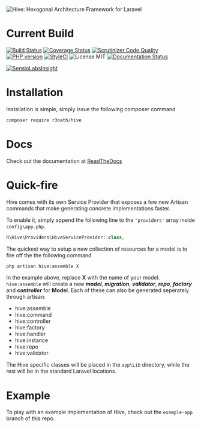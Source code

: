 ![Hive: Hexagonal Architecture Framework for Laravel](https://cloud.githubusercontent.com/assets/2805249/10297516/6dbb0a76-6c17-11e5-945d-97e1a22ee6d2.png)

# Current Build

[![Build Status](https://travis-ci.org/r3oath/hive.svg?branch=master)](https://travis-ci.org/r3oath/hive) 
[![Coverage Status](https://coveralls.io/repos/r3oath/hive/badge.svg?branch=master&service=github)](https://coveralls.io/github/r3oath/hive?branch=master)
[![Scrutinizer Code Quality](https://scrutinizer-ci.com/g/r3oath/hive/badges/quality-score.png?b=master)](https://scrutinizer-ci.com/g/r3oath/hive/?branch=master)
[![PHP version](https://badge.fury.io/ph/r3oath%2Fhive.svg)](http://badge.fury.io/ph/r3oath%2Fhive)
[![StyleCI](https://styleci.io/repos/43109264/shield)](https://styleci.io/repos/43109264)
![License MIT](https://img.shields.io/packagist/l/r3oath/hive.svg)
[![Documentation Status](https://readthedocs.org/projects/hive/badge/?version=latest)](http://hive.readthedocs.org/en/latest/?badge=latest)

[![SensioLabsInsight](https://insight.sensiolabs.com/projects/8b6b45d7-125c-4c56-ae1c-bea14f98ab4c/big.png)](https://insight.sensiolabs.com/projects/8b6b45d7-125c-4c56-ae1c-bea14f98ab4c)

# Installation

Installation is simple, simply issue the following composer command

```bash
composer require r3oath/hive
```

# Docs

Check out the documentation at [ReadTheDocs](http://hive.readthedocs.org/)

# Quick-fire

Hive comes with its own Service Provider that exposes a few new Artisan commands that make generating concrete implementations faster.

To enable it, simply append the following line to the `'providers'` array inside `config\app.php`.

```php
R\Hive\Providers\HiveServiceProvider::class,
```

The quickest way to setup a new collection of resources for a model is to fire off the the following command

```bash
php artisan hive:assemble X
```

In the example above, replace **X** with the name of your model. `hive:assemble` will create a new ***model***, ***migration***, ***validator***, ***repo***, ***factory*** and ***controller*** for **Model**. Each of these can also be generated seperately through artisan:

- hive:assemble
- hive:command
- hive:controller
- hive:factory
- hive:handler
- hive:instance
- hive:repo
- hive:validator

The Hive specific classes will be placed in the `app\Lib` directory, while the rest will be in the standard Laravel locations.

# Example

To play with an example implementation of Hive, check out the `example-app` branch of this repo.
